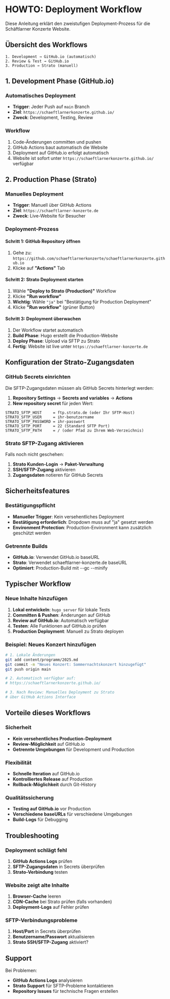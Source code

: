 # HOWTO: Deployment Workflow

Diese Anleitung erklärt den zweistufigen Deployment-Prozess für die Schäftlarner Konzerte Website.

## Übersicht des Workflows

```
1. Development → GitHub.io (automatisch)
2. Review & Test → GitHub.io
3. Production → Strato (manuell)
```

## 1. Development Phase (GitHub.io)

### Automatisches Deployment
- **Trigger**: Jeder Push auf `main` Branch
- **Ziel**: `https://schaeftlarnerkonzerte.github.io/`
- **Zweck**: Development, Testing, Review

### Workflow
1. Code-Änderungen committen und pushen
2. GitHub Actions baut automatisch die Website
3. Deployment auf GitHub.io erfolgt automatisch
4. Website ist sofort unter `https://schaeftlarnerkonzerte.github.io/` verfügbar

## 2. Production Phase (Strato)

### Manuelles Deployment
- **Trigger**: Manuell über GitHub Actions
- **Ziel**: `https://schaeftlarner-konzerte.de`
- **Zweck**: Live-Website für Besucher

### Deployment-Prozess

#### Schritt 1: GitHub Repository öffnen
1. Gehe zu: `https://github.com/schaeftlarnerkonzerte/schaeftlarnerkonzerte.github.io`
2. Klicke auf **"Actions"** Tab

#### Schritt 2: Strato Deployment starten
1. Wähle **"Deploy to Strato (Production)"** Workflow
2. Klicke **"Run workflow"**
3. **Wichtig**: Wähle `"ja"` bei "Bestätigung für Production Deployment"
4. Klicke **"Run workflow"** (grüner Button)

#### Schritt 3: Deployment überwachen
1. Der Workflow startet automatisch
2. **Build Phase**: Hugo erstellt die Production-Website
3. **Deploy Phase**: Upload via SFTP zu Strato
4. **Fertig**: Website ist live unter `https://schaeftlarner-konzerte.de`

## Konfiguration der Strato-Zugangsdaten

### GitHub Secrets einrichten

Die SFTP-Zugangsdaten müssen als GitHub Secrets hinterlegt werden:

1. **Repository Settings** → **Secrets and variables** → **Actions**
2. **New repository secret** für jeden Wert:

```
STRATO_SFTP_HOST     = ftp.strato.de (oder Ihr SFTP-Host)
STRATO_SFTP_USER     = ihr-benutzername
STRATO_SFTP_PASSWORD = ihr-passwort
STRATO_SFTP_PORT     = 22 (Standard SFTP Port)
STRATO_SFTP_PATH     = / (oder Pfad zu Ihrem Web-Verzeichnis)
```

### Strato SFTP-Zugang aktivieren

Falls noch nicht geschehen:
1. **Strato Kunden-Login** → **Paket-Verwaltung**
2. **SSH/SFTP-Zugang** aktivieren
3. **Zugangsdaten** notieren für GitHub Secrets

## Sicherheitsfeatures

### Bestätigungspflicht
- **Manueller Trigger**: Kein versehentliches Deployment
- **Bestätigung erforderlich**: Dropdown muss auf "ja" gesetzt werden
- **Environment Protection**: Production-Environment kann zusätzlich geschützt werden

### Getrennte Builds
- **GitHub.io**: Verwendet GitHub.io baseURL
- **Strato**: Verwendet schaeftlarner-konzerte.de baseURL
- **Optimiert**: Production-Build mit --gc --minify

## Typischer Workflow

### Neue Inhalte hinzufügen
1. **Lokal entwickeln**: `hugo server` für lokale Tests
2. **Committen & Pushen**: Änderungen auf GitHub
3. **Review auf GitHub.io**: Automatisch verfügbar
4. **Testen**: Alle Funktionen auf GitHub.io prüfen
5. **Production Deployment**: Manuell zu Strato deployen

### Beispiel: Neues Konzert hinzufügen
```bash
# 1. Lokale Änderungen
git add content/programm/2025.md
git commit -m "Neues Konzert: Sommernachtskonzert hinzugefügt"
git push origin main

# 2. Automatisch verfügbar auf:
# https://schaeftlarnerkonzerte.github.io/

# 3. Nach Review: Manuelles Deployment zu Strato
# über GitHub Actions Interface
```

## Vorteile dieses Workflows

### Sicherheit
- **Kein versehentliches Production-Deployment**
- **Review-Möglichkeit** auf GitHub.io
- **Getrennte Umgebungen** für Development und Production

### Flexibilität
- **Schnelle Iteration** auf GitHub.io
- **Kontrolliertes Release** auf Production
- **Rollback-Möglichkeit** durch Git-History

### Qualitätssicherung
- **Testing auf GitHub.io** vor Production
- **Verschiedene baseURLs** für verschiedene Umgebungen
- **Build-Logs** für Debugging

## Troubleshooting

### Deployment schlägt fehl
1. **GitHub Actions Logs** prüfen
2. **SFTP-Zugangsdaten** in Secrets überprüfen
3. **Strato-Verbindung** testen

### Website zeigt alte Inhalte
1. **Browser-Cache** leeren
2. **CDN-Cache** bei Strato prüfen (falls vorhanden)
3. **Deployment-Logs** auf Fehler prüfen

### SFTP-Verbindungsprobleme
1. **Host/Port** in Secrets überprüfen
2. **Benutzername/Passwort** aktualisieren
3. **Strato SSH/SFTP-Zugang** aktiviert?

## Support

Bei Problemen:
- **GitHub Actions Logs** analysieren
- **Strato Support** für SFTP-Probleme kontaktieren
- **Repository Issues** für technische Fragen erstellen